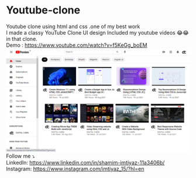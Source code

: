 # Youtube-clone
Youtube clone using html and css .one of my best work<br>
I made a classy YouTube Clone UI design Included my youtube videos 😂😂 in that clone.<br>
Demo : https://www.youtube.com/watch?v=f5KeGg_boEM
![](demo.png)
<br>
Follow me ⤵️
<br>
LinkedIn: https://www.linkedin.com/in/shamim-imtiyaz-11a3406b/
<br>
Instagram: https://www.instagram.com/imtiyaz_15/?hl=en
